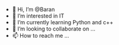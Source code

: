 - 👋 Hi, I’m @Baran
- 👀 I’m interested in IT
- 🌱 I’m currently learning Python and c++
- 💞️ I’m looking to collaborate on ...
- 📫 How to reach me ...

<!---
Violet-ctrlc/Violet-ctrlc is a ✨ special ✨ repository because its `README.md` (this file) appears on your GitHub profile.
You can click the Preview link to take a look at your changes.
--->
